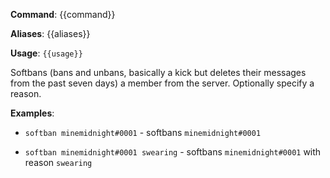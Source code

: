 **Command**: {{command}}

**Aliases**: {{aliases}}

**Usage**: `{{usage}}`


Softbans (bans and unbans, basically a kick but deletes their messages from the past seven days) a member from the server. Optionally specify a reason.


**Examples**:

* `softban minemidnight#0001` - softbans `minemidnight#0001`

* `softban minemidnight#0001 swearing` - softbans `minemidnight#0001` with reason `swearing`
